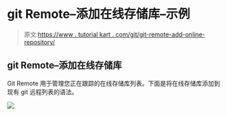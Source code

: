 # git Remote–添加在线存储库–示例

> 原文:[https://www . tutorial kart . com/git/git-remote-add-online-repository/](https://www.tutorialkart.com/git/git-remote-add-online-repository/)

## git Remote–添加在线存储库

Git Remote 用于管理您正在跟踪的在线存储库列表。下面是将在线存储库添加到现有 git 远程列表的语法。

[![](../Images/925da31b32d6bc3827932f6c8afb11bb.png)](https://www.tutorialkart.com/)